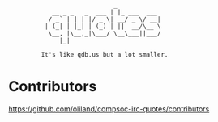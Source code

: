                                  _            
                __ _ _   _  ___ | |_ ___  ___ 
               / _` | | | |/ _ \| __/ _ \/ __|
              | (_| | |_| | (_) | ||  __/\__ \
               \__, |\__,_|\___/ \__\___||___/
                  |_|                         

             It's like qdb.us but a lot smaller.

Contributors
============

<https://github.com/oliland/compsoc-irc-quotes/contributors>
